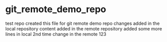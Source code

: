 # git_remote_demo_repo
test repo
created this file for git remote demo repo
changes added in the local repository
content added in the remote repository
added some more lines in local
2nd time change in the remote
123
